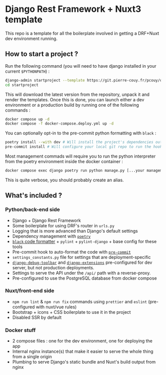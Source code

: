 # Django Rest Framework + Nuxt3 template

This repo is a template for all the boilerplate involved in getting a DRF+Nuxt dev environment running.

## How to start a project ?

Run the following command (you will need to have django installed in your current `$PYTHONPATH`) :

```bash
django-admin startproject --template https://git.pierre-couy.fr/pcouy/drf-nuxt-template/archive/main.zip -e py,yaml,yml,toml,sh my_awesome_project
cd startproject
```

This will download the latest version from the repository, unpack it and render the templates.
Once this is done, you can launch either a dev environment or a production build by running one of the following commands :

```bash
docker compose up -d
docker compose -f docker-compose.deploy.yml up -d
```

You can optionally opt-in to the pre-commit python formatting with `black` :

```bash
poetry install --with dev # Will install the project's dependencies outside docker
pre-commit install # Will configure your local git repo to run the hook before each commit
```

Most management commads will require you to run the python interpreter from the poetry environment inside the docker container :

```bash
docker compose exec django poetry run python manage.py [...your management command...]
```

This is quite verbose, you should probably create an alias.

## What's included ?

### Python/back-end side

- Django + Django Rest Framework
- Some boilerplate for using DRF's router in `urls.py`
- Logging that is more advanced than Django's default settings
- Dependency management with [`poetry`](https://python-poetry.org/)
- [`black` code formatter](https://github.com/psf/black) + `pylint` + `pylint-django` + base config for these tools
- Pre-commit hook to auto-format the code with [`pre-commit`](https://pre-commit.com/)
- `settings_constants.py` file for settings that are deployment-specific
- [`django-debug-toolbar`](https://django-debug-toolbar.readthedocs.io/en/latest/index.html) and [`django-extensions`](https://github.com/django-extensions/django-extensions) pre-configured for dev server, but not production deployments.
- Settings to serve the API under the `/api/` path with a reverse-proxy.
- Pre-configured to use the PostgreSQL database from docker compose

### Nuxt/front-end side

- `npm run lint` & `npm run fix` commands using `prettier` and `eslint` (pre-configured with nuxt/vue rules)
- Bootstrap + icons + CSS boilerplate to use it in the project
- Disabled SSR by default

### Docker stuff

- 2 compose files : one for the dev environment, one for deploying the app
- Internal nginx instance(s) that make it easier to serve the whole thing from a single origin
- Plumbing to serve Django's static bundle and Nuxt's build output from nginx
